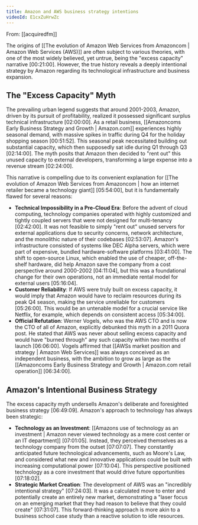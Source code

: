 ```yaml
---
title: Amazon and AWS business strategy intentions
videoId: E1cxZuHrwZc
---
```


From: [[acquiredfm]] <br/> 

The origins of [[The evolution of Amazon Web Services from Amazoncom | Amazon Web Services (AWS)]] are often subject to various theories, with one of the most widely believed, yet untrue, being the "excess capacity" narrative <a class="yt-timestamp" data-t="00:21:00">[00:21:00]</a>. However, the true history reveals a deeply intentional strategy by Amazon regarding its technological infrastructure and business expansion.

## The "Excess Capacity" Myth

The prevailing urban legend suggests that around 2001-2003, Amazon, driven by its pursuit of profitability, realized it possessed significant surplus technical infrastructure <a class="yt-timestamp" data-t="02:00:00">[02:00:00]</a>. As a retail business, [[Amazoncoms Early Business Strategy and Growth | Amazon.com]] experiences highly seasonal demand, with massive spikes in traffic during Q4 for the holiday shopping season <a class="yt-timestamp" data-t="00:51:52">[00:51:52]</a>. This seasonal peak necessitated building out substantial capacity, which then supposedly sat idle during Q1 through Q3 <a class="yt-timestamp" data-t="02:14:00">[02:14:00]</a>. The myth posits that Amazon then decided to "rent out" this unused capacity to external developers, transforming a large expense into a revenue stream <a class="yt-timestamp" data-t="02:24:00">[02:24:00]</a>.

This narrative is compelling due to its convenient explanation for [[The evolution of Amazon Web Services from Amazoncom | how an internet retailer became a technology giant]] <a class="yt-timestamp" data-t="05:54:00">[05:54:00]</a>, but it is fundamentally flawed for several reasons:

*   **Technical Impossibility in a Pre-Cloud Era**: Before the advent of cloud computing, technology companies operated with highly customized and tightly coupled servers that were not designed for multi-tenancy <a class="yt-timestamp" data-t="02:42:00">[02:42:00]</a>. It was not feasible to simply "rent out" unused servers for external applications due to security concerns, network architecture, and the monolithic nature of their codebases <a class="yt-timestamp" data-t="02:53:07">[02:53:07]</a>. Amazon's infrastructure consisted of systems like DEC Alpha servers, which were part of expensive, bundled hardware-software platforms <a class="yt-timestamp" data-t="03:41:00">[03:41:00]</a>. The shift to open-source Linux, which enabled the use of cheaper, off-the-shelf hardware, did help Amazon save the company from a cost perspective around 2000-2002 <a class="yt-timestamp" data-t="04:11:04">[04:11:04]</a>, but this was a foundational change for their own operations, not an immediate rental model for external users <a class="yt-timestamp" data-t="05:16:04">[05:16:04]</a>.
*   **Customer Reliability**: If AWS were truly built on excess capacity, it would imply that Amazon would have to reclaim resources during its peak Q4 season, making the service unreliable for customers <a class="yt-timestamp" data-t="05:26:00">[05:26:00]</a>. This would be an untenable model for a crucial service like Netflix, for example, which depends on consistent access <a class="yt-timestamp" data-t="05:34:00">[05:34:00]</a>.
*   **Official Refutation**: Werner Vogels, who was the AWS CTO and is now the CTO of all of Amazon, explicitly debunked this myth in a 2011 Quora post. He stated that AWS was never about selling excess capacity and would have "burned through" any such capacity within two months of launch <a class="yt-timestamp" data-t="06:06:00">[06:06:00]</a>. Vogels affirmed that [[AWSs market position and strategy | Amazon Web Services]] was always conceived as an independent business, with the ambition to grow as large as the [[Amazoncoms Early Business Strategy and Growth | Amazon.com retail operation]] <a class="yt-timestamp" data-t="06:34:00">[06:34:00]</a>.

## Amazon's Intentional Business Strategy

The excess capacity myth undersells Amazon's deliberate and foresighted business strategy <a class="yt-timestamp" data-t="06:49:09">[06:49:09]</a>. Amazon's approach to technology has always been strategic:

*   **Technology as an Investment**: [[Amazons use of technology as an investment | Amazon never viewed technology as a mere cost center or an IT department]] <a class="yt-timestamp" data-t="07:01:05">[07:01:05]</a>. Instead, they perceived themselves as a technology company from the outset <a class="yt-timestamp" data-t="07:07:07">[07:07:07]</a>. They constantly anticipated future technological advancements, such as Moore's Law, and considered what new and innovative applications could be built with increasing computational power <a class="yt-timestamp" data-t="07:10:04">[07:10:04]</a>. This perspective positioned technology as a core investment that would drive future opportunities <a class="yt-timestamp" data-t="07:18:02">[07:18:02]</a>.
*   **Strategic Market Creation**: The development of AWS was an "incredibly intentional strategy" <a class="yt-timestamp" data-t="07:24:03">[07:24:03]</a>. It was a calculated move to enter and potentially create an entirely new market, demonstrating a "laser focus on an emerging market that they had reason to believe that they could create" <a class="yt-timestamp" data-t="07:31:07">[07:31:07]</a>. This forward-thinking approach is more akin to a business school case study than a reactive solution to idle resources.